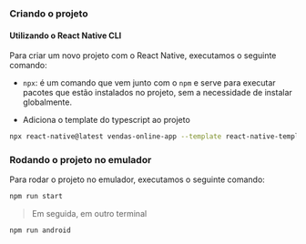 ### Criando o projeto


#### Utilizando o React Native CLI

Para criar um novo projeto com o React Native, executamos o seguinte comando:
  - `npx`: é um comando que vem junto com o `npm` e serve para executar pacotes que estão instalados no projeto, sem a necessidade de instalar globalmente.

  - Adiciona o template do typescript ao projeto
```bash
npx react-native@latest vendas-online-app --template react-native-template-typescript
```


### Rodando o projeto no emulador

Para rodar o projeto no emulador, executamos o seguinte comando:
```bash
npm run start
```

> Em seguida, em outro terminal
```bash
npm run android
```